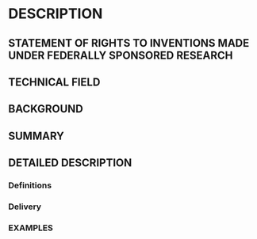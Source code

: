 # DESCRIPTION

## STATEMENT OF RIGHTS TO INVENTIONS MADE UNDER FEDERALLY SPONSORED RESEARCH

## TECHNICAL FIELD

## BACKGROUND

## SUMMARY

## DETAILED DESCRIPTION

### Definitions

### Delivery

### EXAMPLES

